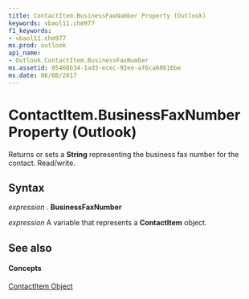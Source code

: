 ```yaml
---
title: ContactItem.BusinessFaxNumber Property (Outlook)
keywords: vbaol11.chm977
f1_keywords:
- vbaol11.chm977
ms.prod: outlook
api_name:
- Outlook.ContactItem.BusinessFaxNumber
ms.assetid: 85468b34-1ad3-ecec-92ee-af6ca68616be
ms.date: 06/08/2017
---
```



# ContactItem.BusinessFaxNumber Property (Outlook)

Returns or sets a  **String** representing the business fax number for the contact. Read/write.


## Syntax

 _expression_ . **BusinessFaxNumber**

 _expression_ A variable that represents a **ContactItem** object.


## See also


#### Concepts


[ContactItem Object](Outlook.ContactItem.md)

